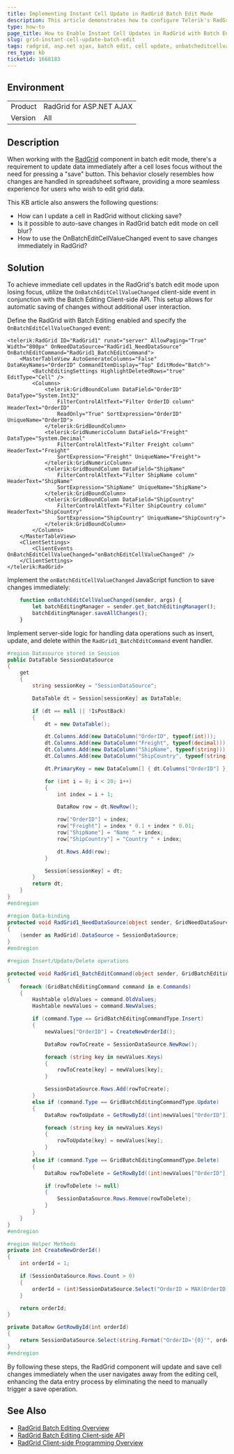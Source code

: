 ```yaml
---
title: Implementing Instant Cell Update in RadGrid Batch Edit Mode
description: This article demonstrates how to configure Telerik's RadGrid for ASP.NET AJAX to update cells immediately upon losing focus without requiring a manual save action.
type: how-to
page_title: How to Enable Instant Cell Updates in RadGrid with Batch Editing
slug: grid-instant-cell-update-batch-edit
tags: radgrid, asp.net ajax, batch edit, cell update, onbatcheditcellvaluechanged, client-side api
res_type: kb
ticketid: 1668183
---
```


## Environment

<table>
<tbody>
<tr>
<td>Product</td>
<td>RadGrid for ASP.NET AJAX</td>
</tr>
<tr>
<td>Version</td>
<td>All</td>
</tr>
</tbody>
</table>

## Description

When working with the [RadGrid](https://docs.telerik.com/devtools/aspnet-ajax/controls/grid/overview) component in batch edit mode, there's a requirement to update data immediately after a cell loses focus without the need for pressing a "save" button. This behavior closely resembles how changes are handled in spreadsheet software, providing a more seamless experience for users who wish to edit grid data.

This KB article also answers the following questions:

- How can I update a cell in RadGrid without clicking save?
- Is it possible to auto-save changes in RadGrid batch edit mode on cell blur?
- How to use the OnBatchEditCellValueChanged event to save changes immediately in RadGrid?

## Solution

To achieve immediate cell updates in the RadGrid's batch edit mode upon losing focus, utilize the `OnBatchEditCellValueChanged` client-side event in conjunction with the Batch Editing Client-side API. This setup allows for automatic saving of changes without additional user interaction.

Define the RadGrid with Batch Editing enabled and specify the `OnBatchEditCellValueChanged` event:

````ASP.NET
<telerik:RadGrid ID="RadGrid1" runat="server" AllowPaging="True" Width="800px" OnNeedDataSource="RadGrid1_NeedDataSource" OnBatchEditCommand="RadGrid1_BatchEditCommand">
    <MasterTableView AutoGenerateColumns="False" DataKeyNames="OrderID" CommandItemDisplay="Top" EditMode="Batch">
        <BatchEditingSettings HighlightDeletedRows="true" EditType="Cell" />
        <Columns>
            <telerik:GridBoundColumn DataField="OrderID" DataType="System.Int32"
                FilterControlAltText="Filter OrderID column" HeaderText="OrderID"
                ReadOnly="True" SortExpression="OrderID" UniqueName="OrderID">
            </telerik:GridBoundColumn>
            <telerik:GridNumericColumn DataField="Freight" DataType="System.Decimal"
                FilterControlAltText="Filter Freight column" HeaderText="Freight"
                SortExpression="Freight" UniqueName="Freight">
            </telerik:GridNumericColumn>
            <telerik:GridBoundColumn DataField="ShipName"
                FilterControlAltText="Filter ShipName column" HeaderText="ShipName"
                SortExpression="ShipName" UniqueName="ShipName">
            </telerik:GridBoundColumn>
            <telerik:GridBoundColumn DataField="ShipCountry"
                FilterControlAltText="Filter ShipCountry column" HeaderText="ShipCountry"
                SortExpression="ShipCountry" UniqueName="ShipCountry">
            </telerik:GridBoundColumn>
        </Columns>
    </MasterTableView>
    <ClientSettings>
        <ClientEvents OnBatchEditCellValueChanged="onBatchEditCellValueChanged" />
    </ClientSettings>
</telerik:RadGrid>
````

Implement the `onBatchEditCellValueChanged` JavaScript function to save changes immediately:

````JavaScript
    function onBatchEditCellValueChanged(sender, args) {
        let batchEditingManager = sender.get_batchEditingManager();
        batchEditingManager.saveAllChanges();
    }
````

Implement server-side logic for handling data operations such as insert, update, and delete within the `RadGrid1_BatchEditCommand` event handler.

````C#
#region Datasource stored in Session
public DataTable SessionDataSource
{
    get
    {
        string sessionKey = "SessionDataSource";

        DataTable dt = Session[sessionKey] as DataTable;

        if (dt == null || !IsPostBack)
        {
            dt = new DataTable();

            dt.Columns.Add(new DataColumn("OrderID", typeof(int)));
            dt.Columns.Add(new DataColumn("Freight", typeof(decimal)));
            dt.Columns.Add(new DataColumn("ShipName", typeof(string)));
            dt.Columns.Add(new DataColumn("ShipCountry", typeof(string)));

            dt.PrimaryKey = new DataColumn[] { dt.Columns["OrderID"] };

            for (int i = 0; i < 20; i++)
            {
                int index = i + 1;

                DataRow row = dt.NewRow();

                row["OrderID"] = index;
                row["Freight"] = index * 0.1 + index * 0.01;
                row["ShipName"] = "Name " + index;
                row["ShipCountry"] = "Country " + index;

                dt.Rows.Add(row);
            }

            Session[sessionKey] = dt;
        }
        return dt;
    }
}
#endregion

#region Data-binding
protected void RadGrid1_NeedDataSource(object sender, GridNeedDataSourceEventArgs e)
{
    (sender as RadGrid).DataSource = SessionDataSource;
}
#endregion

#region Insert/Update/Delete operations

protected void RadGrid1_BatchEditCommand(object sender, GridBatchEditingEventArgs e)
{
    foreach (GridBatchEditingCommand command in e.Commands)
    {
        Hashtable oldValues = command.OldValues;
        Hashtable newValues = command.NewValues;

        if (command.Type == GridBatchEditingCommandType.Insert)
        {
            newValues["OrderID"] = CreateNewOrderId();

            DataRow rowToCreate = SessionDataSource.NewRow();

            foreach (string key in newValues.Keys)
            {
                rowToCreate[key] = newValues[key];
            }

            SessionDataSource.Rows.Add(rowToCreate);
        }
        else if (command.Type == GridBatchEditingCommandType.Update)
        {
            DataRow rowToUpdate = GetRowById((int)newValues["OrderID"]);

            foreach (string key in newValues.Keys)
            {
                rowToUpdate[key] = newValues[key];
            }
        }
        else if (command.Type == GridBatchEditingCommandType.Delete)
        {
            DataRow rowToDelete = GetRowById((int)newValues["OrderID"]);

            if (rowToDelete != null)
            {
                SessionDataSource.Rows.Remove(rowToDelete);
            }
        }
    }
}
#endregion

#region Helper Methods
private int CreateNewOrderId()
{
    int orderId = 1;

    if (SessionDataSource.Rows.Count > 0)
    {
        orderId = (int)SessionDataSource.Select("OrderID = MAX(OrderID)").FirstOrDefault()["OrderID"] + 1;
    }

    return orderId;
}

private DataRow GetRowById(int orderId)
{
    return SessionDataSource.Select(string.Format("OrderID='{0}'", orderId)).FirstOrDefault();
}
#endregion
````

By following these steps, the RadGrid component will update and save cell changes immediately when the user navigates away from the editing cell, enhancing the data entry process by eliminating the need to manually trigger a save operation.

## See Also

- [RadGrid Batch Editing Overview](https://docs.telerik.com/devtools/aspnet-ajax/controls/grid/data-editing/edit-mode/batch-editing/overview)
- [RadGrid Batch Editing Client-side API](https://docs.telerik.com/devtools/aspnet-ajax/controls/grid/data-editing/edit-mode/batch-editing/client-side-api)
- [RadGrid Client-side Programming Overview](https://docs.telerik.com/devtools/aspnet-ajax/controls/grid/client-side-programming/overview)
